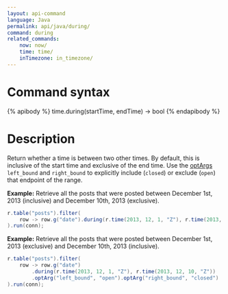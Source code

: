 ```yaml
---
layout: api-command
language: Java
permalink: api/java/during/
command: during
related_commands:
    now: now/
    time: time/
    inTimezone: in_timezone/
---
```


# Command syntax #

{% apibody %}
time.during(startTime, endTime) &rarr; bool
{% endapibody %}

# Description #

Return whether a time is between two other times. By default, this is inclusive of the start time and exclusive of the end time. Use the [optArgs](/api/java/optarg) `left_bound` and `right_bound` to explicitly include (`closed`) or exclude (`open`) that endpoint of the range.

__Example:__ Retrieve all the posts that were posted between December 1st, 2013
(inclusive) and December 10th, 2013 (exclusive).

```java
r.table("posts").filter(
    row -> row.g("date").during(r.time(2013, 12, 1, "Z"), r.time(2013, 12, 10, "Z"))
).run(conn);
```

__Example:__ Retrieve all the posts that were posted between December 1st, 2013
(exclusive) and December 10th, 2013 (inclusive).

```java
r.table("posts").filter(
    row -> row.g("date")
        .during(r.time(2013, 12, 1, "Z"), r.time(2013, 12, 10, "Z"))
        .optArg("left_bound", "open").optArg("right_bound", "closed")
).run(conn);
```

